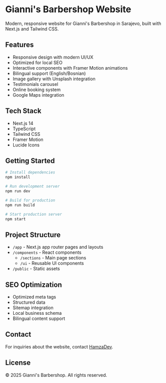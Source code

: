 # Gianni's Barbershop Website

Modern, responsive website for Gianni's Barbershop in Sarajevo, built with Next.js and Tailwind CSS.

## Features

- Responsive design with modern UI/UX
- Optimized for local SEO
- Interactive components with Framer Motion animations
- Bilingual support (English/Bosnian)
- Image gallery with Unsplash integration
- Testimonials carousel
- Online booking system
- Google Maps integration

## Tech Stack

- Next.js 14
- TypeScript
- Tailwind CSS
- Framer Motion
- Lucide Icons

## Getting Started

```bash
# Install dependencies
npm install

# Run development server
npm run dev

# Build for production
npm run build

# Start production server
npm start
```

## Project Structure

- `/app` - Next.js app router pages and layouts
- `/components` - React components
  - `/sections` - Main page sections
  - `/ui` - Reusable UI components
- `/public` - Static assets

## SEO Optimization

- Optimized meta tags
- Structured data
- Sitemap integration
- Local business schema
- Bilingual content support

## Contact

For inquiries about the website, contact [HamzaDev](https://cutuna.com).

## License

© 2025 Gianni's Barbershop. All rights reserved.

